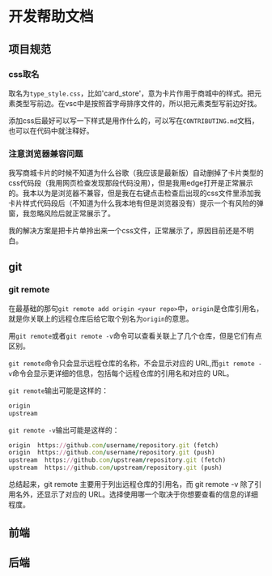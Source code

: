 # 开发帮助文档
## 项目规范
### css取名
取名为`type_style.css`，比如'card_store'，意为卡片作用于商城中的样式。把元素类型写前边。在vsc中是按照首字母排序文件的，所以把元素类型写前边好找。

添加css后最好可以写一下样式是用作什么的，可以写在`CONTRIBUTING.md`文档，也可以在代码中就注释好。

### 注意浏览器兼容问题
我写商城卡片的时候不知道为什么谷歌（我应该是最新版）自动删掉了卡片类型的css代码段（我用网页检查发现那段代码没用），但是我用edge打开是正常展示的。我本以为是浏览器不兼容，但是我在右键点击检查后出现的css文件里添加我卡片样式代码段后（不知道为什么我本地有但是浏览器没有）提示一个有风险的弹窗，我忽略风险后就正常展示了。

我的解决方案是把卡片单拎出来一个css文件，正常展示了，原因目前还是不明白。
## git
### git remote
在最基础的那句`git remote add origin <your repo>`中，`origin`是仓库引用名，就是你关联上的远程仓库后给它取个别名为`origin`的意思。

用`git remote`或者`git remote -v`命令可以查看关联上了几个仓库，但是它们有点区别。

`git remote`命令只会显示远程仓库的名称，不会显示对应的 URL,而`git remote -v`命令会显示更详细的信息，包括每个远程仓库的引用名和对应的 URL。

`git remote`输出可能是这样的：

``` ruby
origin
upstream
```
`git remote -v`输出可能是这样的：
``` ruby
origin  https://github.com/username/repository.git (fetch)
origin  https://github.com/username/repository.git (push)
upstream  https://github.com/upstream/repository.git (fetch)
upstream  https://github.com/upstream/repository.git (push)
```

总结起来，git remote 主要用于列出远程仓库的引用名，而 git remote -v 除了引用名外，还显示了对应的 URL。选择使用哪一个取决于你想要查看的信息的详细程度。

## 前端
## 后端
